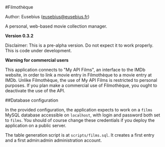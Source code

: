#Filmothèque

Author: Eusebius (eusebius@eusebius.fr)

A personal, web-based movie collection manager.

**Version 0.3.2**

Disclaimer: This is a pre-alpha version. Do not expect it to work properly. This is code under development. 

**Warning for commercial users**

This application connects to "My API Films", an interface to the IMDb website, in order to link a movie entry in Filmothèque to a movie entry at IMDb. Unlike Filmothèque, the use of My API Films is restricted to personal purposes. If you plan make a commercial use of Filmothèque, you ought to deactivate the use of the API.

##Database configuration

In the provided configuration, the application expects to work on a `films` MySQL database accessible on `localhost`, with login and password both set to `films`. You should of course change these credentials if you deploy the application on a public server.

The table generation script is at `scripts/films.sql`. It creates a first entry and a first admin:admin administration account.
